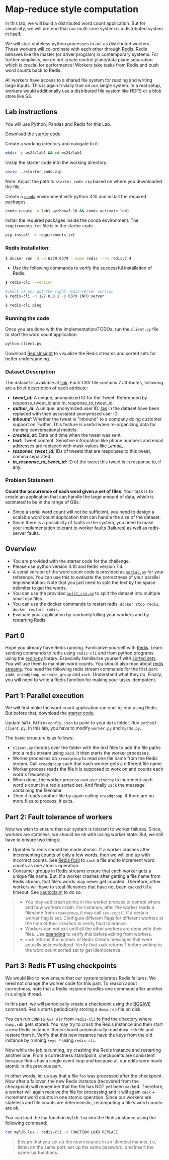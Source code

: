 # Map-reduce style computation

In this lab, we will build a distributed word count application. But for
simplicity, we will pretend that our multi-core system is a distributed system
in itself.

We will start stateless python processes to act as distributed workers. These
workers will co-ordinate with each other through [Redis](https://redis.io/).
Redis behaves like the master (or driver program) in contemporary systems.  For
further simplicity, we do not create control plane/data plane separation which
is crucial for performance! Workers take tasks from Redis and push word counts 
back to Redis.

All workers have access to a shared file system for reading and writing large
inputs. This is again trivially true on our single system. In a real setup,
workers would additionally use a distributed file system like HDFS or a blob
store like S3.

## Lab instructions
You will use Python, Pandas and Redis for this Lab. 

Download the [starter code](./starter_code.zip)

Create a working directory and navigate to it:
   ```bash
   mkdir -p ws24/lab1 && cd ws24/lab1
   ```
Unzip the starter code into the working directory:
   ```bash
   unzip ../starter_code.zip
   ```

Note: Adjust the path to `starter_code.zip` based on where you downloaded the file.


Create a [`conda`](https://docs.anaconda.com/miniconda/install/#quick-command-line-install) environment with python 3.10 and install the required packages.


```bash
conda create -n lab1 python=3.10 && conda activate lab1 
```

Install the required packages inside the conda environment. The `requirements.txt` file is in the starter code.

```bash
pip install -r requirements.txt
```

### Redis Installation:

```bash
$ docker run -d -p 6379:6379 --name redis --rm redis:7.4
```

- Use the following commands to verify the successful installation of Redis.

```bash
$ redis-cli --version

#check if you got the right redis-server version
$ redis-cli -h 127.0.0.1 -p 6379 INFO server

$ redis-cli ping
```
### Running the code

Once you are done with the implementation/TODOs, run the `client.py` file to start the word count application.

```bash
python client.py
```
Download [RedisInsight](https://redis.com/redis-enterprise/redis-insight/) to visualize the Redis streams and sorted sets for better understanding.

### Dataset Description

The dataset is available at [link](https://www.kaggle.com/thoughtvector/customer-support-on-twitter). Each CSV file contains 7 attributes, following are a brief description of each attribute:

- **_tweet_id:_** A unique, anonymized ID for the Tweet. Referenced by response_tweet_id and in_response_to_tweet_id.
- **_author_id:_** A unique, anonymized user ID. [@s](https://www.kaggle.com/s) in the dataset have been replaced with their associated anonymized user ID.
- **_inbound:_** Whether the tweet is "inbound" to a company doing customer support on Twitter. This feature is useful when re-organizing data for training conversational models.
- **_created_at:_** Date and time when the tweet was sent.
- **_text:_** Tweet content. Sensitive information like phone numbers and email addresses are replaced with mask values like \__email_\_.
- **_response_tweet_id:_** IDs of tweets that are responses to this tweet, comma separated.
- **_in_response_to_tweet_id:_** ID of the tweet this tweet is in response to, if any.

### Problem Statement

**Count the occurrence of each word given a set of files**. Your task is to create an application that can handle the large amount of data, which is estimated to be in the range of GBs.

- Since a serial word count will not be sufficient, you need to design a scalable word count application that can handle the size of the dataset.
- Since there is a possibility of faults in the system, you need to make your implementation tolerant to worker faults (failures) as well as redis-server faults.

## Overview

- You are provided with the starter code for the challenge.
- Please use python version 3.10 and Redis version 7.4.
- A serial version of the word count code is provided as
[`serial.py`](./serial.py) for your reference. You can use this to evaluate the
correctness of your parallel implementation. Note that you just need to split
the text by the space delimiter to get the words.
- You can use the provided [`split_csv.py`](./split_csv.py) to split the dataset
into multiple small csv files.
- You can use the docker commands to restart redis. `docker stop redis`, `docker restart redis`.
- Evaluate your application by randomly killing your workers and by restarting
Redis.

## Part 0

Hope you already have Redis running. Familiarize yourself with [Redis](./redis). 
Learn sending commands to redis using `redis-cli` and from python programs using
the [redis-py](https://github.com/redis/redis-py) library. Especially
familiarize yourself with [sorted sets](https://redis.io/commands/zadd/). You
will use them to maintain word counts. You should also read about [redis
streams](https://redis.io/docs/data-types/streams-tutorial/). You need the
following redis stream commands for the first part: `xadd`, `xreadgroup`,
`xcreate_group` and `xack`. Understand what they do. Finally, you will need to
write a Redis function for making your tasks idempotent.


## Part 1: Parallel execution

We will first make the word count application run end-to-end using Redis.  But
before that, download the [starter code](./starter_code.zip).

Update `DATA_PATH` in `config.json` to point to your `data` folder.  Run 
`python3 client.py`. In this lab, you have to modify `worker.py` and `myrds.py`.

The basic structure is as follows: 

* `client.py` iterates over the folder with the text files to add the file paths
  into a redis stream using `xadd`. It then starts the worker processes.
* Worker processes do `xreadgroup` to read one file name from the Redis stream.
  Call `xreadgroup` such that each worker gets a different file name.
* Worker process reads the file it is supposed to work on and counts
  each word's frequency. 
* When done, the worker process can use `zincrby` to increment each word's count
  in a redis sorted set. And finally `xack` the message containing the filename.
* Then it reads another file by again calling `xreadgroup`. If there are no 
  more files to process, it exits.

## Part 2: Fault tolerance of workers

Now we wish to ensure that our system is tolerant to worker failures. Since,
workers are stateless, we should be ok with losing worker state. But, we still
have to ensure two things:

* Updates to redis should be made atomic. If a worker crashes after incrementing
  counts of only a few words, then we will end up with incorrect counts. See
  [Redis fcall](https://redis.io/commands/fcall/) to `xack` a file and to
  increment word counts as one atomic operation.
* Consumer groups in Redis streams ensure that each worker gets a unique file 
  name. But, if a worker crashes after getting a file name from Redis stream, 
  that file's words may never get counted. Therefore, other workers will 
  have to steal filenames that have not been `xack`ed till a timeout.
  See [xautoclaim](https://redis.io/commands/xautoclaim/) to do so.

> * You may add crash points in the worker process to control where and how
>   workers crash. For instance, after the worker reads a filename from
>   `xreadgroup`, it may call `sys.exit()` if a certain worker flag is set. 
>   Configure different flags for different workers at the time of their creation 
>   to verify fault tolerance.
> * Workers can not exit until all the other workers are done with their files.
>   Use [xpending](https://redis.io/commands/xpending/) to verify this before 
>   exiting from workers.
> * `xack` returns the number of Redis stream messages that were actually
>   acknowledged. Verify that `xack` returns 1 before writing to the word count
>   sorted set to get idempotence.

## Part 3: Redis FT using checkpoints

We would like to now ensure that our system tolerates Redis failures. We
need not change the worker code for this part. To reason about correctness, note
that a Redis instance handles one command after another in a single thread.

In this part, we will periodically create a checkpoint using
the [BGSAVE](https://redis.io/docs/management/persistence/#snapshotting)
command. Redis starts periodically storing a `dump.rdb` file on disk.

You can run `CONFIG GET dir` from `redis-cli` to find the directory where
`dump.rdb` gets stored. You may try to crash the Redis instance and then start a
new Redis instance. Redis should automatically read `dump.rdb` file and restore
from it. Verify that this new instance have the keys from the old instance by 
running `keys *` using `redis-cli`.

Now while the job is running, try crashing the Redis instance and restarting
another one. From a correctness standpoint, checkpoints are consistent because
Redis has a single event loop and because all our edits were made atomic in the
previous part. 

In other words, let us say that a file `foo` was processed after the checkpoint.
Now after a failover, the new Redis instance (recovered from the checkpoint)
will remember that the file has NOT yet been `xack`ed. Therefore, a worker will
again receive the file for processing and it will again `xack` + increment word
counts in one atomic operation. Since our workers are stateless and file counts 
are deterministic, recomputing a file's word counts are ok.

You can load the lua function `mylib.lua` into the Redis instance using the
following command:

```bash
cat mylib.lua | redis-cli -x FUNCTION LOAD REPLACE
```

> Ensure that you set up the new instance in an identical manner, i.e, listen on 
> the same port, set up the same password, and insert the same lua functions.
